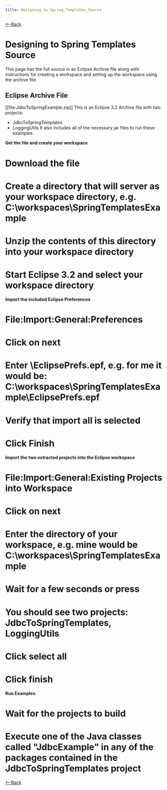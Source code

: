 ```yaml
---
title: Designing_to_Spring_Templates_Source
---
```

[<--Back]({{_site.pagesurl}}/Designing_to_Spring_Templates)

# Designing to Spring Templates Source
This page has the full source in an Eclipse Archive file along with instructions for creating a workspace and setting up the workspace using the archive file.

## Eclipse Archive File
[[file:JdbcToSpringExample.zip]]
This is an Eclipse 3.2 Archive file with two projects: 
* JdbcToSpringTemplates
* LoggingUtils
It also includes all of the necessary jar files to run these examples.

**Get the file and create your workspace**
# Download the file
# Create a directory that will server as your workspace directory, e.g. C:\workspaces\SpringTemplatesExample
# Unzip the contents of this directory into your workspace directory
# Start Eclipse 3.2 and select your workspace directory

**Import the included Eclipse Preferences**
# File:Import:General:Preferences
# Click on next
# Enter <yourworkspace>\EclipsePrefs.epf, e.g. for me it would be: C:\workspaces\SpringTemplatesExample\EclipsePrefs.epf
# Verify that import all is selected
# Click Finish

**Import the two extracted projects into the Eclipse workspace**
# File:Import:General:Existing Projects into Workspace
# Click on next
# Enter the directory of your workspace, e.g. mine would be C:\workspaces\SpringTemplatesExample
# Wait for a few seconds or press <enter>
# You should see two projects: JdbcToSpringTemplates, LoggingUtils
# Click select all
# Click finish

**Run Examples**
# Wait for the projects to build
# Execute one of the Java classes called "JdbcExample" in any of the packages contained in the JdbcToSpringTemplates project

[<--Back]({{_site.pagesurl}}/Designing_to_Spring_Templates)
